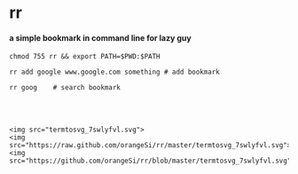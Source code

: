 # rr
#### a simple bookmark in command line for lazy guy
```
chmod 755 rr && export PATH=$PWD:$PATH

rr add google www.google.com something # add bookmark

rr goog    # search bookmark

```
<br><br>


```
<img src="termtosvg_7swlyfvl.svg">
<img src="https://raw.github.com/orangeSi/rr/master/termtosvg_7swlyfvl.svg">
<img src="https://github.com/orangeSi/rr/blob/master/termtosvg_7swlyfvl.svg">
```

